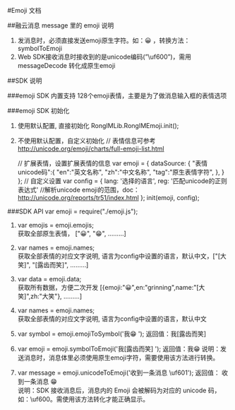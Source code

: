 #Emoji 文档

##融云消息 message 里的 emoji 说明

1. 发消息时，必须直接发送emoji原生字符。如：😀 ，转换方法：symbolToEmoji
2. Web SDK接收消息时接收到的是unicode编码(”\uf600”)，需用 messageDecode 转化成原生emoji



##SDK 说明

###emoji SDK 内置支持 128个emoji表情，主要是为了做消息输入框的表情选项

###emoji SDK 初始化

1. 使用默认配置, 直接初始化
    RongIMLib.RongIMEmoji.init();

2. 不使用默认配置，自定义初始化
    // 表情信息可参考 <a href="http://unicode.org/emoji/charts/full-emoji-list.html">http://unicode.org/emoji/charts/full-emoji-list.html</a>
    
    // 扩展表情，设置扩展表情的信息
    var emoji = {
        dataSource: {
            "表情unicode码":{
                "en":"英文名称",
                "zh":"中文名称",
                "tag":"原生表情字符",
            },
        }
    };
    // 自定义设置
    var config = {
        lang: '选择的语言',
        reg: '匹配unicode的正则表达式'  //解析unicode emoji的范围，doc：http://unicode.org/reports/tr51/index.html
    };
    init(emoji, config);



###SDK API  var emoji = require("./emoji.js");

1. var emojis = emoji.emojis;  
    获取全部原生表情， ["😀", "😁", ………]

2. var names = emoji.names;    
    获取全部表情的对应文字说明, 语言为config中设置的语言，默认中文，["[大笑]", "[露齿而笑]", ………]

3. var data = emoji.data;  
    获取所有数据，方便二次开发 [{emoji:"😀",en:"grinning",name:"[大笑]",zh:"大笑"}, ………]

4. var names = emoji.names;    
    获取全部表情的对应文字说明, 语言为config中设置的语言，默认中文

5. var symbol = emoji.emojiToSymbol('我😁 '); 
    返回值：我[露齿而笑] 

6. var emoji = emoji.symbolToEmoji('我[露齿而笑] ');
    返回值：我😁 
    说明：发送消息时，消息体里必须使用原生emoji字符，需要使用该方法进行转换。

7. var message = emoji.unicodeToEmoji('收到一条消息 \uf601'); 
    返回值： 收到一条消息 😁   
    说明：SDK 接收消息后，消息内的 Emoji 会被解码为对应的 unicode 码，如：\uf600。需使用该方法转化才能正确显示。
